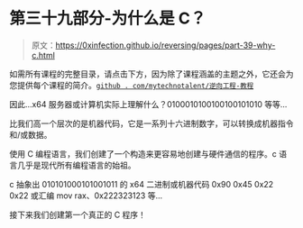 # 第三十九部分-为什么是 C？

> 原文：<https://0xinfection.github.io/reversing/pages/part-39-why-c.html>

如需所有课程的完整目录，请点击下方，因为除了课程涵盖的主题之外，它还会为您提供每个课程的简介。[`github . com/mytechnotalent/逆向工程-教程`](https://github.com/mytechnotalent/Reverse-Engineering-Tutorial)

因此...x64 服务器或计算机实际上理解什么？0100010100100100101010 等等...

比我们高一个层次的是机器代码，它是一系列十六进制数字，可以转换成机器指令和/或数据。

使用 C 编程语言，我们创建了一个构造来更容易地创建与硬件通信的程序。c 语言几乎是现代所有编程语言的始祖。

c 抽象出 010101000101001011 的 x64 二进制或机器代码 0x90 0x45 0x22 0x22 或汇编 mov rax、0x222323123 等...

接下来我们创建第一个真正的 C 程序！